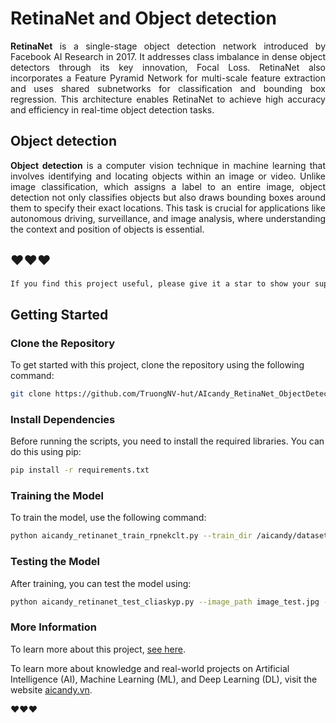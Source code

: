 # RetinaNet and Object detection

<p align="justify">
<strong>RetinaNet</strong>
is a single-stage object detection network introduced by Facebook AI Research in 2017. It addresses class imbalance in dense object detectors through its key innovation, Focal Loss. RetinaNet also incorporates a Feature Pyramid Network for multi-scale feature extraction and uses shared subnetworks for classification and bounding box regression. This architecture enables RetinaNet to achieve high accuracy and efficiency in real-time object detection tasks.
</p>

## Object detection
<p align="justify">
<strong>Object detection</strong> is a computer vision technique in machine learning that involves identifying and locating objects within an image or video. Unlike image classification, which assigns a label to an entire image, object detection not only classifies objects but also draws bounding boxes around them to specify their exact locations. This task is crucial for applications like autonomous driving, surveillance, and image analysis, where understanding the context and position of objects is essential.
</p>


## ❤️❤️❤️


```bash
If you find this project useful, please give it a star to show your support and help others discover it!
```

## Getting Started

### Clone the Repository

To get started with this project, clone the repository using the following command:

```bash
git clone https://github.com/TruongNV-hut/AIcandy_RetinaNet_ObjectDetection_mqeprgnq.git
```

### Install Dependencies
Before running the scripts, you need to install the required libraries. You can do this using pip:

```bash
pip install -r requirements.txt
```

### Training the Model

To train the model, use the following command:

```bash
python aicandy_retinanet_train_rpnekclt.py --train_dir /aicandy/datasets/aicandy_motorcycle_humukdiy --num_epochs 100 --batch_size 4 --model_path 'aicandy_output_ntroyvui/aicandy_model_retina_lgkrymnl.pth' 
```

### Testing the Model

After training, you can test the model using:

```bash
python aicandy_retinanet_test_cliaskyp.py --image_path image_test.jpg --model_path 'aicandy_output_ntroyvui/aicandy_model_retina_lgkrymnl.pth' --class_list labels.txt --output_path aicandy_output_ntroyvui/image_out.jpg
```

### More Information

To learn more about this project, [see here](https://aicandy.vn/su-dung-mang-neural-retinanet-vao-nhan-dien-doi-tuong).

To learn more about knowledge and real-world projects on Artificial Intelligence (AI), Machine Learning (ML), and Deep Learning (DL), visit the website [aicandy.vn](https://aicandy.vn/).

❤️❤️❤️





